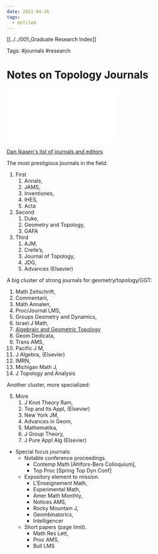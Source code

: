 ```yaml
---
date: 2021-04-26
tags: 
  - Unfiled
---
```


[[../../001_Graduate Research Index]]

Tags: #journals #research

# Notes on Topology Journals

![](attachments/Journals.pdf)

[Dan Ikasen's list of journals and editors](https://s.wayne.edu/isaksen/algebraic-topology-journals/)

The most prestigious journals in the field.

1. First
   1. Annals,
   2. JAMS,
   3. Inventiones,
   4. IHES,
   5. Acta
2. Second
   1. Duke,
   2. Geometry and Topology,
   3. GAFA
3. Third
   1. AJM,
   2. Crelle’s,
   3. Journal of Topology,
   4. JDG,
   5. Advances (Elsevier)



A big cluster of strong journals for geometry/topology/GGT:

1. Math Zeitschrift,
2. Commentarii,
3. Math Annalen,
4. Proc/Journal LMS,
5. Groups Geometry and Dynamics,
6. Israel J Math,
7. [Algebraic and Geometric Topology](https://msp.org/agt/2018/18-2/)
8. Geom Dedicata,
9. Trans AMS,
10. Pacific J M,
11. J Algebra,  (Elsevier)
12. IMRN,
13. Michigan Math J,
14. J Topology and Analysis

Another cluster, more specialized:

5. More
   1. J Knot Theory Ram,
   2. Top and Its Appl,  (Elsevier)
   3. New York JM,
   4. Advances in Geom,
   5. Mathematika,
   6. J Group Theory,
   7. J Pure Appl Alg  (Elsevier)



- Special focus journals:
  - Notable conference proceedings.
    - Contemp Math [Ahlfors-Bers Colloquium],
    - Top Proc [Spring Top Dyn Conf]
  - Expository element to mission.
    - L’Enseignement Math,
    - Experimental Math,
    - Amer Math Monthly,
    - Notices AMS,
    - Rocky Mountain J,
    - Geombinatorics,
    - Intelligencer
  - Short papers (page limit).
    - Math Res Lett,
    - Proc AMS,
    - Bull LMS


